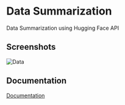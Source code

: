 
# Data Summarization 

Data Summarization using Hugging Face API


## Screenshots

![Data](https://user-images.githubusercontent.com/89292349/143994655-e2482fb0-c16d-4a13-8740-a7acb143f816.png)



## Documentation

[Documentation](https://huggingface.co/sshleifer/distilbart-cnn-12-6)

